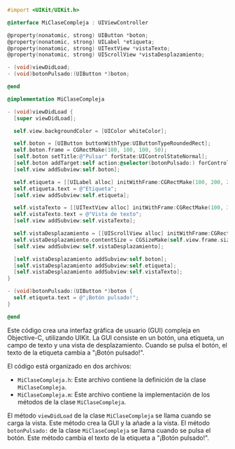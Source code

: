 ```objective-c
#import <UIKit/UIKit.h>

@interface MiClaseCompleja : UIViewController

@property(nonatomic, strong) UIButton *boton;
@property(nonatomic, strong) UILabel *etiqueta;
@property(nonatomic, strong) UITextView *vistaTexto;
@property(nonatomic, strong) UIScrollView *vistaDesplazamiento;

- (void)viewDidLoad;
- (void)botonPulsado:(UIButton *)boton;

@end

@implementation MiClaseCompleja

- (void)viewDidLoad {
  [super viewDidLoad];

  self.view.backgroundColor = [UIColor whiteColor];

  self.boton = [UIButton buttonWithType:UIButtonTypeRoundedRect];
  self.boton.frame = CGRectMake(100, 100, 100, 50);
  [self.boton setTitle:@"Pulsar" forState:UIControlStateNormal];
  [self.boton addTarget:self action:@selector(botonPulsado:) forControlEvents:UIControlEventTouchUpInside];
  [self.view addSubview:self.boton];

  self.etiqueta = [[UILabel alloc] initWithFrame:CGRectMake(100, 200, 200, 50)];
  self.etiqueta.text = @"Etiqueta";
  [self.view addSubview:self.etiqueta];

  self.vistaTexto = [[UITextView alloc] initWithFrame:CGRectMake(100, 300, 300, 200)];
  self.vistaTexto.text = @"Vista de texto";
  [self.view addSubview:self.vistaTexto];

  self.vistaDesplazamiento = [[UIScrollView alloc] initWithFrame:CGRectMake(0, 0, self.view.frame.size.width, self.view.frame.size.height)];
  self.vistaDesplazamiento.contentSize = CGSizeMake(self.view.frame.size.width, self.view.frame.size.height * 2);
  [self.view addSubview:self.vistaDesplazamiento];

  [self.vistaDesplazamiento addSubview:self.boton];
  [self.vistaDesplazamiento addSubview:self.etiqueta];
  [self.vistaDesplazamiento addSubview:self.vistaTexto];
}

- (void)botonPulsado:(UIButton *)boton {
  self.etiqueta.text = @"¡Botón pulsado!";
}

@end
```

Este código crea una interfaz gráfica de usuario (GUI) compleja en Objective-C, utilizando UIKit. La GUI consiste en un botón, una etiqueta, un campo de texto y una vista de desplazamiento. Cuando se pulsa el botón, el texto de la etiqueta cambia a "¡Botón pulsado!".

El código está organizado en dos archivos:

* `MiClaseCompleja.h`: Este archivo contiene la definición de la clase `MiClaseCompleja`.
* `MiClaseCompleja.m`: Este archivo contiene la implementación de los métodos de la clase `MiClaseCompleja`.

El método `viewDidLoad` de la clase `MiClaseCompleja` se llama cuando se carga la vista. Este método crea la GUI y la añade a la vista. El método `botonPulsado:` de la clase `MiClaseCompleja` se llama cuando se pulsa el botón. Este método cambia el texto de la etiqueta a "¡Botón pulsado!".